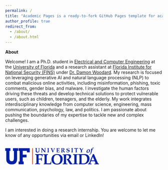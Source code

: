 ```yaml
---
permalink: /
title: "Academic Pages is a ready-to-fork GitHub Pages template for academic personal websites"
author_profile: true
redirect_from: 
  - /about/
  - /about.html
---
```


**About**

Welcome! I am a Ph.D. student in [Electrical and Computer Engineering](https://www.ece.ufl.edu/) at the [University of Florida](https://www.ufl.edu/) and a research assistant at [Florida Institute for National Security (FINS)](https://fins.institute.ufl.edu/) under [Dr. Damon Woodard](https://damonwoodard.com/). My research is focused on leveraging generative AI and natural language processing (NLP) to combat malicious online activities, including misinformation, phishing, toxic comments, gender bias, and malware. I investigate the human factors driving these threats and develop technical solutions to protect vulnerable users, such as children, teenagers, and the elderly. My work integrates interdisciplinary knowledge from computer science, engineering, mass communication, psychology, law, and politics. I am passionate about pushing the boundaries of my expertise to tackle new and complex challenges.

I am interested in doing a research internship. You are welcome to let me know of any opportunities via email or LinkedIn!


<br>

<img src="/images/Horizontal_Logo-RGB_Raster-BLUE_ORANGE.png" alt="UF Logo" width="300">
